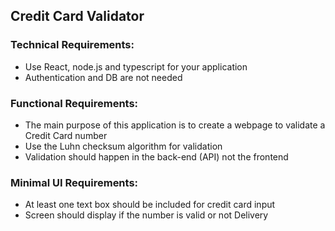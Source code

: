 ## Credit Card Validator

### Technical Requirements:
* Use React, node.js and typescript for your application
* Authentication and DB are not needed

### Functional Requirements:
* The main purpose of this application is to create a webpage to validate a Credit Card
number
* Use the Luhn checksum algorithm for validation
* Validation should happen in the back-end (API) not the frontend

### Minimal UI Requirements:
* At least one text box should be included for credit card input
* Screen should display if the number is valid or not
Delivery
